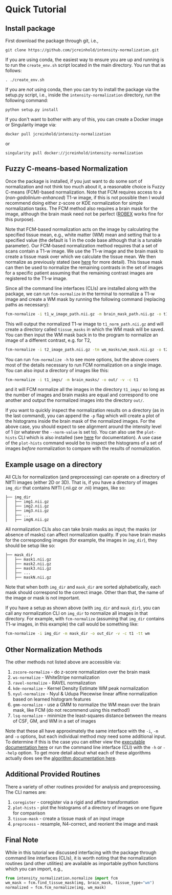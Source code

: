 # Quick Tutorial

## Install package

First download the package through git, i.e.,

    git clone https://github.com/jcreinhold/intensity-normalization.git

If you are using conda, the easiest way to ensure you are up and running is to run the  `create_env.sh` script
located in the main directory. You run that as follows:

    . ./create_env.sh

If you are *not* using conda, then you can try to install the package via the setup.py script, i.e.,
inside the `intensity-normalization` directory, run the following command:

    python setup.py install

If you don't want to bother with any of this, you can create a Docker image or Singularity image via:

    docker pull jcreinhold/intensity-normalization

or 

    singularity pull docker://jcreinhold/intensity-normalization

## Fuzzy C-means-based Normalization

Once the package is installed, if you just want to do some sort of normalization and not think too much about it, a reasonable choice is Fuzzy C-means (FCM)-based
normalization. Note that FCM requires access to a (_non-gadolinium-enhanced_) T1-w image, if this is not possible then I would recommend doing either z-score or KDE normalization
for simple normalization tasks. The FCM method also requires a brain mask for the image, although the brain mask need not be perfect 
([ROBEX](https://sites.google.com/site/jeiglesias/ROBEX) works fine for this purpose).

Note that FCM-based normalization acts on the image by calculating the specified tissue mean, e.g., white matter (WM) mean 
and setting that to a specified value (the default is 1 in the code base although that is a tunable parameter). Our FCM-based normalization method requires that
a set of scans contain a T1-w image. We use the T1-w image and the brain mask to create a tissue mask over which we calculate the tissue mean. 
We then normalize as previously stated (see [here](https://intensity-normalization.readthedocs.io/en/latest/algorithm.html#fuzzy-c-means) for more detail).
This tissue mask can then be used to normalize the remaining contrasts in the set of images for a specific patient assuming that the
remaining contrast images are registered to the T1-w image.

Since all the command line interfaces (CLIs) are installed along with the package, we can run `fcm-normalize`
in the terminal to normalize a T1-w image and create a WM mask by running the following command (replacing paths as necessary):

```bash
fcm-normalize -i t1_w_image_path.nii.gz -m brain_mask_path.nii.gz -o t1_norm_path.nii.gz -v -c t1 -s -tt wm
```
 
This will output the normalized T1-w image to `t1_norm_path.nii.gz` and will create a directory 
called `tissue_masks` in which the WM mask will be saved. You can then input the WM mask back in to 
the program to normalize an image of a different contrast, e.g. for T2,

```bash
fcm-normalize -i t2_image_path.nii.gz -tm wm_masks/wm_mask.nii.gz -o t2_norm_path.nii.gz -v -c t2
``` 
 
You can run `fcm-normalize -h` to see more options, but the above covers most of the details necessary to 
run FCM normalization on a single image.  You can also input a directory of images like this:

```bash
fcm-normalize -i t1_imgs/ -m brain_masks/ -o out/ -v -c t1
``` 
 
and it will FCM normalize all the images in the directory `t1_imgs/` so long as the number of images and brain masks 
are equal and correspond to one another and output the normalized images into the directory `out/`.

If you want to quickly inspect the normalization results on a directory (as in the last command), you can append the
`-p` flag which will create a plot of the histograms inside the brain mask of the normalized images. For the above
case, you should expect to see alignment around the intensity level of 1 (or whatever the `--norm-value` is set to). 
You can also use the `plot-hists` CLI which is also installed (see [here](https://intensity-normalization.readthedocs.io/en/latest/exec.html#plotting)
for documentation). A use case of the `plot-hists` command would be to inspect the histograms of a set of images *before* normalization
to compare with the results of normalization.

## Example usage on a directory

All CLIs for normalization (and preprocessing) can operate on a directory of NIfTI images (either 2D or 3D). That is,
if you have a directory of images `img_dir` that contains NIfTI (.nii.gz or .nii) images, like so:

```none
├── img_dir
│   ├── img1.nii.gz
│   ├── img2.nii.gz
│   ├── img3.nii.gz
│   ├── ...
│   ├── imgN.nii.gz
```

All normalization CLIs also can take brain masks as input; the masks (or absence of masks) can affect normalization quality.
If you have brain masks for the corresponding images (for example, the images in `img_dir`), they should be setup 
like so:

```none
├── mask_dir
│   ├── mask1.nii.gz
│   ├── mask2.nii.gz
│   ├── mask3.nii.gz
│   ├── ...
│   ├── maskN.nii.gz
```

Note that when both `img_dir` and `mask_dir` are sorted alphabetically, each mask should correspond to the correct image.
Other than that, the name of the image or mask is not important.

If you have a setup as shown above (with `img_dir` and `mask_dir`), you can call any 
normalization CLI on `img_dir` to normalize all images in that directory. For example,
with `fcm-normalize` (assuming that `img_dir` contains T1-w images, in this example) the 
call would be something like:

```bash
fcm-normalize -i img_dir -m mask_dir -o out_dir -v -c t1 -tt wm
```

## Other Normalization Methods

The other methods not listed above are accessible via:

1) `zscore-normalize` - do z-score normalization over the brain mask
2) `ws-normalize` - WhiteStripe normalization
3) `ravel-normalize` - RAVEL normalization
4) `kde-normalize` - Kernel Density Estimate WM peak normalization
5) `nyul-normalize` - Nyul & Udupa Piecewise linear affine normalization based on learned histogram features
6) `gmm-normalize` - use a GMM to normalize the WM mean over the brain mask, like FCM (do not recommend using this method!)
7) `lsq-normalize` - minimize the least-squares distance between the means of CSF, GM, and WM in a set of images

Note that these all have approximately the same interface with the `-i`, `-m` and `-o` options, but each 
individual method *may* need some additional input. To determine if this is the case you can either view the 
[executable documentation here](https://intensity-normalization.readthedocs.io/en/latest/exec.html) or run the command line interface (CLI) with the `-h` 
or `--help` option. To get more detail about what each of these algorithms actually does
see the [algorithm documentation here](https://intensity-normalization.readthedocs.io/en/latest/algorithm.html).

## Additional Provided Routines

There a variety of other routines provided for analysis and preprocessing. The CLI names are:

1) `coregister` - coregister via a rigid and affine transformation 
2) `plot-hists` - plot the histograms of a directory of images on one figure for comparison
3) `tissue-mask` - create a tissue mask of an input image
4) `preprocess` - resample, N4-correct, and reorient the image and mask

## Final Note

While in this tutorial we discussed interfacing with the package through command line interfaces (CLIs), 
it is worth noting that the normalization routines (and other utilities) are available as importable python functions 
which you can import, e.g.,

```python
from intensity_normalization.normalize import fcm
wm_mask = fcm.find_tissue_mask(img, brain_mask, tissue_type="wm")
normalized = fcm.fcm_normalize(img, wm_mask)
```
